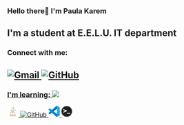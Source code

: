 ### Hello there👋 I'm Paula Karem

## I'm a student at E.E.L.U. IT department
<!--
**Paula-Karem/Paula-Karem** is a ✨ _special_ ✨ repository because its `README.md` (this file) appears on your GitHub profile.

Here are some ideas to get you started:

- 🔭 I’m currently working on ...
- 🌱 I’m currently learning ...
- 👯 I’m looking to collaborate on ...
- 🤔 I’m looking for help with ...
- 💬 Ask me about ...
- 📫 How to reach me: ...
- 😄 Pronouns: ...
- ⚡ Fun fact: ...
-->


### Connect with me:

<a href="paulakarem2001@gmail.com
" alt="Email"><img alt="Gmail" width="60px" src="https://ssl.gstatic.com/ui/v1/icons/mail/rfr/logo_gmail_lockup_dark_1x_r2.png" />
<a href="https://github.com/Paula-Karem/Paula-Karem.git">
<img alt="GitHub" width="22px" src="https://cdn.jsdelivr.net/npm/simple-icons@v3/icons/github.svg" />
---
### I'm learning: <img src="https://github.com/TheDudeThatCode/TheDudeThatCode/blob/master/Assets/Developer.gif" width="85px">

<img alt="Java" width="26px" src="https://raw.githubusercontent.com/github/explore/80688e429a7d4ef2fca1e82350fe8e3517d3494d/topics/java/java.png" />
<img align=" " alt="GitHub" width="26px" src="https://iconape.com/wp-content/files/ia/122232/png/Cib-github__CoreUI_Icons_v1.0.0_.png" />
<img alt="Visual Studio Code" width="26px" src="https://raw.githubusercontent.com/github/explore/80688e429a7d4ef2fca1e82350fe8e3517d3494d/topics/visual-studio-code/visual-studio-code.png" />
<img alt="Terminal" width="26px" src="https://raw.githubusercontent.com/github/explore/80688e429a7d4ef2fca1e82350fe8e3517d3494d/topics/terminal/terminal.png" />


